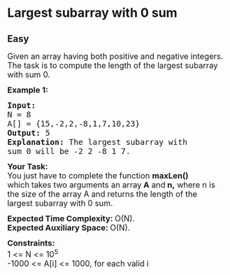# Largest subarray with 0 sum
## Easy
<div class="problems_problem_content__Xm_eO" style="user-select: auto;"><p style="user-select: auto;"><span style="font-size: 18px; user-select: auto;">Given an array having both positive and negative integers. The task is to compute the&nbsp;length of the largest subarray with sum 0.</span></p>

<p style="user-select: auto;"><span style="font-size: 18px; user-select: auto;"><strong style="user-select: auto;">Example 1:</strong></span></p>

<pre style="user-select: auto;"><span style="font-size: 18px; user-select: auto;"><strong style="user-select: auto;">Input:
</strong>N = 8
A[] = {15,-2,2,-8,1,7,10,23}
<strong style="user-select: auto;">Output: </strong>5<strong style="user-select: auto;">
Explanation: </strong>The largest subarray with
sum 0 will be&nbsp;-2 2 -8 1 7.</span></pre>

<p style="user-select: auto;"><span style="font-size: 18px; user-select: auto;"><strong style="user-select: auto;">Your Task:</strong><br style="user-select: auto;">
You just have to complete the function <strong style="user-select: auto;">maxLen() </strong>which<strong style="user-select: auto;">&nbsp;</strong>takes two arguments an array<strong style="user-select: auto;"> A</strong> and<strong style="user-select: auto;"> n,</strong> where n is the size of the array A and&nbsp;returns&nbsp;the length of the largest&nbsp;subarray with 0 sum.</span></p>

<p style="user-select: auto;"><span style="font-size: 18px; user-select: auto;"><strong style="user-select: auto;">Expected Time Complexity:&nbsp;</strong>O(N).<br style="user-select: auto;">
<strong style="user-select: auto;">Expected Auxiliary Space:&nbsp;</strong>O(N).</span></p>

<p style="user-select: auto;"><span style="font-size: 18px; user-select: auto;"><strong style="user-select: auto;">Constraints:</strong><br style="user-select: auto;">
1 &lt;= N &lt;= 10<sup style="user-select: auto;">5</sup><br style="user-select: auto;">
-1000 &lt;= A[i] &lt;= 1000, for each valid i</span></p>
</div>